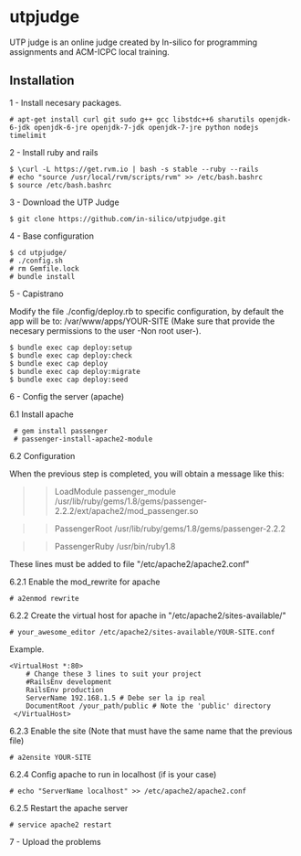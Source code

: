 utpjudge
========

UTP judge is an online judge created by In-silico for programming assignments and ACM-ICPC local training.

## Installation


1 - Install necesary packages.

    # apt-get install curl git sudo g++ gcc libstdc++6 sharutils openjdk-6-jdk openjdk-6-jre openjdk-7-jdk openjdk-7-jre python nodejs timelimit

2 - Install ruby and  rails

    $ \curl -L https://get.rvm.io | bash -s stable --ruby --rails
    # echo "source /usr/local/rvm/scripts/rvm" >> /etc/bash.bashrc
    $ source /etc/bash.bashrc

3 - Download the UTP Judge

    $ git clone https://github.com/in-silico/utpjudge.git

4 - Base configuration

    $ cd utpjudge/
    # ./config.sh  
    # rm Gemfile.lock
    # bundle install

5 - Capistrano 
 
Modify the file ./config/deploy.rb to specific configuration, by default the app will be to: /var/www/apps/YOUR-SITE (Make sure that provide the necesary permissions to the user -Non root user-).

    $ bundle exec cap deploy:setup
    $ bundle exec cap deploy:check
    $ bundle exec cap deploy 
    $ bundle exec cap deploy:migrate
    $ bundle exec cap deploy:seed

6 - Config the server (apache)

6.1 Install apache

     # gem install passenger 
     # passenger-install-apache2-module

6.2 Configuration

When the previous step is completed, you will obtain a message like this:

   >> LoadModule passenger_module /usr/lib/ruby/gems/1.8/gems/passenger-2.2.2/ext/apache2/mod_passenger.so
   
   >> PassengerRoot /usr/lib/ruby/gems/1.8/gems/passenger-2.2.2
   
   >> PassengerRuby /usr/bin/ruby1.8
  
These lines must be added to file "/etc/apache2/apache2.conf"
     
6.2.1 Enable the  mod_rewrite for apache

    # a2enmod rewrite

6.2.2 Create the virtual host for apache in "/etc/apache2/sites-available/"

    # your_awesome_editor /etc/apache2/sites-available/YOUR-SITE.conf

Example.

    <VirtualHost *:80>
        # Change these 3 lines to suit your project
        #RailsEnv development
        RailsEnv production
        ServerName 192.168.1.5 # Debe ser la ip real
        DocumentRoot /your_path/public # Note the 'public' directory
     </VirtualHost>


6.2.3 Enable the site (Note that must have the same name that the previous file)

    # a2ensite YOUR-SITE

6.2.4 Config apache to run in localhost (if is your case)

    # echo "ServerName localhost" >> /etc/apache2/apache2.conf

6.2.5 Restart the apache server

    # service apache2 restart

7 - Upload the problems

